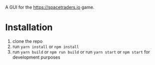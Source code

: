 A GUI for the https://spacetraders.io game.

Installation
============

1. clone the repo
2. run `yarn install` or `npm install`
3. run `yarn build` or `npm run build` or run `yarn start` or `npm start` for development purposes
